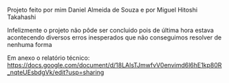 Projeto feito por mim Daniel Almeida de Souza e por Miguel Hitoshi Takahashi

Infelizmente o projeto não pôde ser concluido pois de última hora estava acontecendo diversos erros 
inesperados que não conseguimos resolver de nenhuma forma

Em anexo o relatório técnico: 
https://docs.google.com/document/d/18LAlsTJmwfvV0envimd6l6hE1kp80R_nqteUEsbdgVk/edit?usp=sharing
